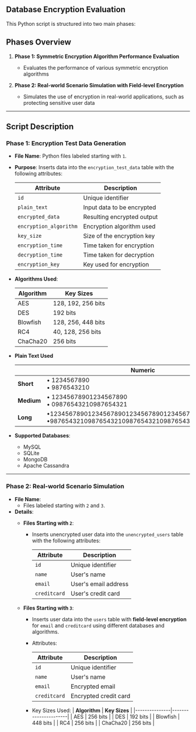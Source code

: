 ## Database Encryption Evaluation

This Python script is structured into two main phases:  

## Phases Overview  
1. **Phase 1: Symmetric Encryption Algorithm Performance Evaluation**  
   - Evaluates the performance of various symmetric encryption algorithms

2. **Phase 2: Real-world Scenario Simulation with Field-level Encryption**  
   - Simulates the use of encryption in real-world applications, such as protecting sensitive user data

---

## Script Description

### Phase 1: Encryption Test Data Generation  
- **File Name**: Python files labeled starting with `1`.  
- **Purpose**: Inserts data into the `encryption_test_data` table with the following attributes:  

  | **Attribute**          | **Description**                       |
  |------------------------|---------------------------------------|
  | `id`                   | Unique identifier                     |
  | `plain_text`           | Input data to be encrypted            |
  | `encrypted_data`       | Resulting encrypted output            |
  | `encryption_algorithm` | Encryption algorithm used             |
  | `key_size`             | Size of the encryption key            |
  | `encryption_time`      | Time taken for encryption             |
  | `decryption_time`      | Time taken for decryption             |
  | `encryption_key`       | Key used for encryption               |  

- **Algorithms Used**:  

  | **Algorithm** | **Key Sizes**        |
  |---------------|----------------------|
  | AES           | 128, 192, 256 bits   |
  | DES           | 192 bits             |
  | Blowfish      | 128, 256, 448 bits   |
  | RC4           | 40, 128, 256 bits    |
  | ChaCha20      | 256 bits             |  

- **Plain Text Used**

   |                | **Numeric**                                         | **Alphabetic**                                      | **Alphanumeric**                                                   |
   |----------------|-----------------------------------------------------|----------------------------------------------------|--------------------------------------------------------------------|
   | **Short**      | • 1234567890<br>• 9876543210                       | • HelloWorld<br>• Encryption                       | • P@ssw0rd!1<br>• A1B2C3D4E5                                      |
   | **Medium**     | • 12345678901234567890<br>• 09876543210987654321   | • DataEncryptionTest<br>• SecureDataTesting       | • P@ssw0rd2023!Secure<br>• Test123!Encryption                     |
   | **Long**       | •12345678901234567890123456789012345678901234567890<br>•98765432109876543210987654321098765432109876543210 | •ThisIsALongPlaintextForEncryptionTestingPurposes<br>•SecureYourDatabaseWithProperEncryptionMethods | •LongP@ssw0rd123!SecureDataEncryptionTest2023!#<br>•Encryption$Mix123!DataTestForAnalysis2023!AB |

- **Supported Databases**:  
  - MySQL  
  - SQLite  
  - MongoDB  
  - Apache Cassandra  

---

### Phase 2: Real-world Scenario Simulation  
- **File Name**:  
  - Files labeled starting with `2` and `3`.  
- **Details**:  
  - **Files Starting with `2`**:  
    - Inserts unencrypted user data into the `unencrypted_users` table with the following attributes:  

      | **Attribute** | **Description**        |
      |---------------|------------------------|
      | `id`          | Unique identifier      |
      | `name`        | User's name            |
      | `email`       | User's email address   |
      | `creditcard`  | User's credit card     |  
  
  - **Files Starting with `3`**:  
    - Inserts user data into the `users` table with **field-level encryption** for `email` and `creditcard` using different databases and algorithms.  
    - Attributes:  

      | **Attribute** | **Description**        |
      |---------------|------------------------|
      | `id`          | Unique identifier      |
      | `name`        | User's name            |
      | `email`       | Encrypted email        |
      | `creditcard`  | Encrypted credit card  |

    - Key Sizes Used:
      | **Algorithm** | **Key Sizes**        |
      |---------------|----------------------|
      | AES           | 256 bits   |
      | DES           | 192 bits             |
      | Blowfish      | 448 bits   |
      | RC4           | 256 bits    |
      | ChaCha20      | 256 bits             |  
